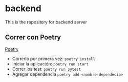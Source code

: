 # backend
 This is the repository for backend server

 ## Correr con Poetry

[Poetry](https://python-poetry.org/)
* Correrlo por primera vez: `poetry install`
* Iniciar la aplicación: `poetry run start`
* Correr los test: `poetry run pytest`
* Agregar dependencia `poetry add <nombre-dependecia>`
